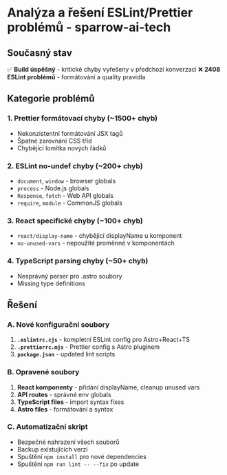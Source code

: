 # Analýza a řešení ESLint/Prettier problémů - sparrow-ai-tech

## Současný stav

✅ **Build úspěšný** - kritické chyby vyřešeny v předchozí konverzaci
❌ **2408 ESLint problémů** - formátování a quality pravidla

## Kategorie problémů

### 1. Prettier formátovací chyby (~1500+ chyb)

- Nekonzistentní formátování JSX tagů
- Špatné zarovnání CSS tříd
- Chybějící lomítka nových řádků

### 2. ESLint no-undef chyby (~200+ chyb)

- `document`, `window` - browser globals
- `process` - Node.js globals
- `Response`, `fetch` - Web API globals
- `require`, `module` - CommonJS globals

### 3. React specifické chyby (~100+ chyb)

- `react/display-name` - chybějící displayName u komponent
- `no-unused-vars` - nepoužité proměnné v komponentách

### 4. TypeScript parsing chyby (~50+ chyb)

- Nesprávný parser pro .astro soubory
- Missing type definitions

## Řešení

### A. Nové konfigurační soubory

1. **`.eslintrc.cjs`** - kompletní ESLint config pro Astro+React+TS
2. **`.prettierrc.mjs`** - Prettier config s Astro pluginem
3. **`package.json`** - updated lint scripts

### B. Opravené soubory

1. **React komponenty** - přidání displayName, cleanup unused vars
2. **API routes** - správné env globals
3. **TypeScript files** - import syntax fixes
4. **Astro files** - formátování a syntax

### C. Automatizační skript

- Bezpečné nahrazení všech souborů
- Backup existujících verzí
- Spuštění `npm install` pro nové dependencies
- Spuštění `npm run lint -- --fix` po update
